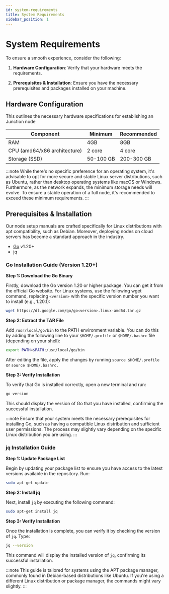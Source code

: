 ```yaml
---
id: system-requirements
title: System Requirements
sidebar_position: 1
---
```


# System Requirements

To ensure a smooth experience, consider the following:

1. **Hardware Configuration**: Verify that your hardware meets the requirements.

2. **Prerequisites & Installation**: Ensure you have the necessary prerequisites and packages installed on your machine.

## Hardware Configuration

This outlines the necessary hardware specifications for establishing an Junction node

| Component                    | Minimum   | Recommended |
| ---------------------------- | --------- | ----------- |
| RAM                          | 4GB       | 8GB         |
| CPU (amd64/x86 architecture) | 2 core    | 4 core      |
| Storage (SSD)                | 50-100 GB | 200-300 GB  |

:::note
While there's no specific preference for an operating system, it's advisable to opt for more secure and stable Linux server distributions, such as Ubuntu, rather than desktop operating systems like macOS or Windows. Furthermore, as the network expands, the minimum storage needs will evolve. To ensure a stable operation of a full node, it's recommended to exceed these minimum requirements.
:::

## Prerequisites & Installation

Our node setup manuals are crafted specifically for Linux distributions with apt compatibility, such as Debian. Moreover, deploying nodes on cloud servers has become a standard approach in the industry.

- [Go](https://go.dev/doc/install) v1.20+
- [jq](https://stedolan.github.io/jq/download/)

### Go Installation Guide (Version 1.20+)

**Step 1: Download the Go Binary**

Firstly, download the Go version 1.20 or higher package. You can get it from the official Go website. For Linux systems, use the following wget command, replacing `<version>` with the specific version number you want to install (e.g., 1.20.1):

```bash
wget https://dl.google.com/go/go<version>.linux-amd64.tar.gz
```

**Step 2: Extract the TAR File**

Add `/usr/local/go/bin` to the PATH environment variable. You can do this by adding the following line to your `$HOME/.profile` or `$HOME/.bashrc` file (depending on your shell):

```bash
export PATH=$PATH:/usr/local/go/bin
```

After editing the file, apply the changes by running `source $HOME/.profile` or `source $HOME/.bashrc.`

**Step 3: Verify Installation**

To verify that Go is installed correctly, open a new terminal and run:

```bash
go version
```

This should display the version of Go that you have installed, confirming the successful installation.

:::note
Ensure that your system meets the necessary prerequisites for installing Go, such as having a compatible Linux distribution and sufficient user permissions. The process may slightly vary depending on the specific Linux distribution you are using.
:::

### jq Installation Guide

**Step 1: Update Package List**

Begin by updating your package list to ensure you have access to the latest versions available in the repository. Run:

```bash
sudo apt-get update
```

**Step 2: Install jq**

Next, install `jq` by executing the following command:

```bash
sudo apt-get install jq
```

**Step 3: Verify Installation**

Once the installation is complete, you can verify it by checking the version of `jq`. Type:

```bash
jq --version
```

This command will display the installed version of `jq`, confirming its successful installation.

:::note
This guide is tailored for systems using the APT package manager, commonly found in Debian-based distributions like Ubuntu. If you're using a different Linux distribution or package manager, the commands might vary slightly.
:::
